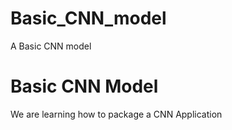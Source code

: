 # Basic_CNN_model
A Basic CNN model
# Basic CNN Model
We are learning how to package a CNN Application